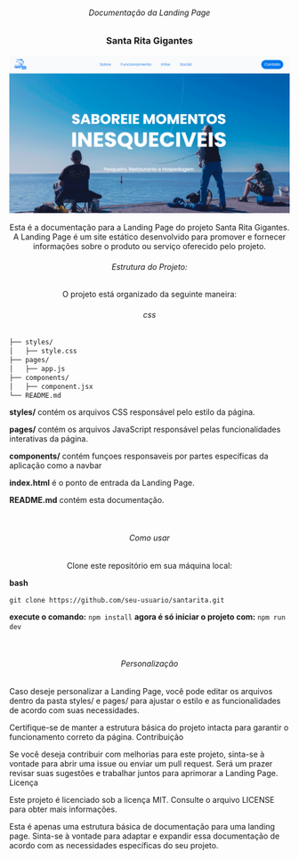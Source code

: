 <h6 align="center">Documentação da Landing Page</h6><h3 align="center">Santa Rita Gigantes</h3>

![Santa Rita](https://github.com/BulboGC/santarita/raw/main/SantaRita.png)


<p align="center">Esta é a documentação para a Landing Page do projeto Santa Rita Gigantes. A Landing Page é um site estático desenvolvido para promover e fornecer informações sobre o produto ou serviço oferecido pelo projeto.</p>

<h6 align="center">Estrutura do Projeto:</h6>

<p align="center">O projeto está organizado da seguinte maneira:</p>

<h6 align="center">css</h6>

    ├── styles/
    │   ├── style.css
    ├── pages/
    │   ├── app.js
    ├── components/
    │   ├── component.jsx
    └── README.md

<b>styles/</b> contém os arquivos CSS responsável pelo estilo da página.

<b>pages/</b> contém os arquivos JavaScript responsável pelas funcionalidades interativas da página.

<b>components/</b> contém funçoes responsaveis por partes específicas da aplicação como a navbar

<b>index.html</b> é o ponto de entrada da Landing Page.

<b>README.md</b> contém esta documentação.

<br>
<h6 align="center">Como usar</h6>

<p align="center">Clone este repositório em sua máquina local:</p>

 <b>bash</b>

    git clone https://github.com/seu-usuario/santarita.git

   
  <b>execute o comando:</b>
   ```npm install```
  <b>agora é só iniciar o projeto com:</b>
   ```npm run dev ```
   
<br>
<h6 align="center">Personalização</h6>

Caso deseje personalizar a Landing Page, você pode editar os arquivos dentro da pasta styles/ e pages/ para ajustar o estilo e as funcionalidades de acordo com suas necessidades. 

Certifique-se de manter a estrutura básica do projeto intacta para garantir o funcionamento correto da página.
Contribuição

Se você deseja contribuir com melhorias para este projeto, sinta-se à vontade para abrir uma issue ou enviar um pull request. Será um prazer revisar suas sugestões e trabalhar juntos para aprimorar a Landing Page.
Licença

Este projeto é licenciado sob a licença MIT. Consulte o arquivo LICENSE para obter mais informações.

Esta é apenas uma estrutura básica de documentação para uma landing page. Sinta-se à vontade para adaptar e expandir essa documentação de acordo com as necessidades específicas do seu projeto.

